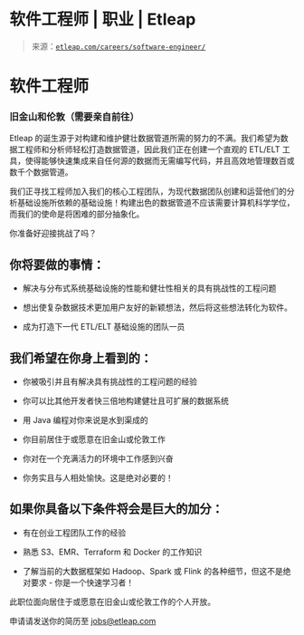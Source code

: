 <!--yml

category: 未分类

日期：2024-05-27 14:45:49

-->

# 软件工程师 | 职业 | Etleap

> 来源：[`etleap.com/careers/software-engineer/`](https://etleap.com/careers/software-engineer/)

# 软件工程师

### 旧金山和伦敦（需要亲自前往）

Etleap 的诞生源于对构建和维护健壮数据管道所需的努力的不满。我们希望为数据工程师和分析师轻松打造数据管道，因此我们正在创建一个直观的 ETL/ELT 工具，使得能够快速集成来自任何源的数据而无需编写代码，并且高效地管理数百或数千个数据管道。

我们正寻找工程师加入我们的核心工程团队，为现代数据团队创建和运营他们的分析基础设施所依赖的基础设施！构建出色的数据管道不应该需要计算机科学学位，而我们的使命是将困难的部分抽象化。

你准备好迎接挑战了吗？

## 你将要做的事情：

+   解决与分布式系统基础设施的性能和健壮性相关的具有挑战性的工程问题

+   想出使复杂数据技术更加用户友好的新颖想法，然后将这些想法转化为软件。

+   成为打造下一代 ETL/ELT 基础设施的团队一员

## 我们希望在你身上看到的：

+   你被吸引并且有解决具有挑战性的工程问题的经验

+   你可以比其他开发者快三倍地构建健壮且可扩展的数据系统

+   用 Java 编程对你来说是水到渠成的

+   你目前居住于或愿意在旧金山或伦敦工作

+   你对在一个充满活力的环境中工作感到兴奋

+   你务实且与人相处愉快。这是绝对必要的！

## 如果你具备以下条件将会是巨大的加分：

+   有在创业工程团队工作的经验

+   熟悉 S3、EMR、Terraform 和 Docker 的工作知识

+   了解当前的大数据框架如 Hadoop、Spark 或 Flink 的各种细节，但这不是绝对要求 - 你是一个快速学习者！

此职位面向居住于或愿意在旧金山或伦敦工作的个人开放。

申请请发送你的简历至 jobs@etleap.com
